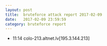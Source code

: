 ```yaml
---
layout: post
title:  bruteforce attack report 2017-02-09
date:   2017-02-09 23:59:59
category: bruteforce report
---
```


* 11:14 colo-213.altnet.lv[195.3.144.213]
